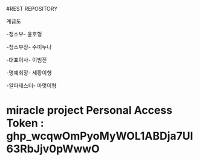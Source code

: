 #REST REPOSITORY


계급도 

-청소부- 윤호형

-청소부장- 수미누나

-대표이사- 이범진

-명예회장- 세황이형

-알파테스터- 마멋이형

# miracle project Personal Access Token : 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
